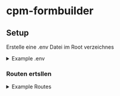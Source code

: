 # cpm-formbuilder

## Setup

Erstelle eine .env Datei im Root verzeichnes

<details><summary>Example .env</summary>

```
SOURCE_PATH=/src
VENDOR_PATH=/vendor
PUBLIC_PATH=/public
APP_URL=http://localhost
```
</details>

### Routen ertsllen 
<details><summary>Example Routes</summary>

```php
use App\core\Router;
$router = new Router($_ENV['APP_URL']);

// BEISPIEL ROUTE
// ... SO VIELE ROUTEN ANLEGEN WIE GEWÜNSCHT

$router->addRoute('GET', '/', function () {
    echo 'Home';
});

// ZUTEILUNG
$router->dispatch();

```
</details>